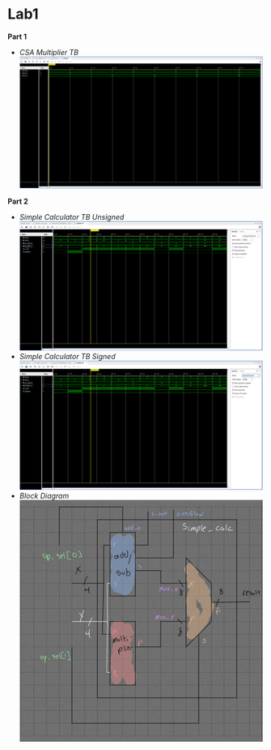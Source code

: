 # Lab1
**Part 1**
* *CSA Multiplier TB*
![](images/csamultipliertbSS.PNG)

**Part 2**
* *Simple Calculator TB Unsigned*
![](images/Unsigned.PNG)
* *Simple Calculator TB Signed*
![](images/Signed.PNG)
* *Block Diagram*
![](images/BlockDiagram.png)
